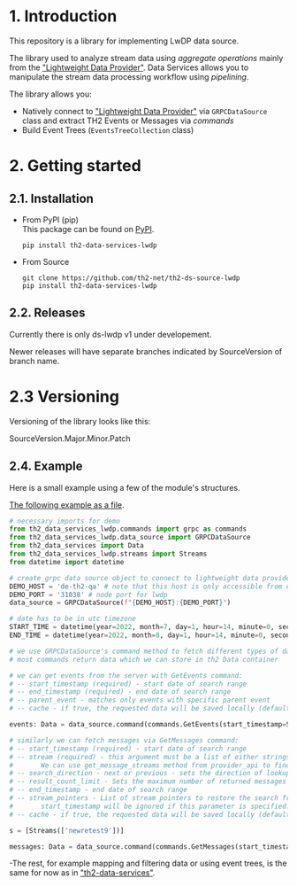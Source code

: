 # 1. Introduction

This repository is a library for implementing LwDP data source.

The library used to analyze stream data using _aggregate operations_ mainly from
the ["Lightweight Data Provider"](https://github.com/th2-net/th2-lw-data-provider). Data Services allows you to manipulate
the stream data processing workflow using _pipelining_.

The library allows you:

- Natively connect to ["Lightweight Data Provider"](https://github.com/th2-net/th2-lw-data-provider) via
  `GRPCDataSource` class and extract TH2 Events or Messages via _commands_
- Build Event Trees (`EventsTreeCollection` class)

# 2. Getting started

## 2.1. Installation

- From PyPI (pip)   
  This package can be found on [PyPI](https://pypi.org/project/th2-data-services-lwdp/ "th2-data-services-lwdp").
    ```
    pip install th2-data-services-lwdp
    ```

- From Source
    ```
    git clone https://github.com/th2-net/th2-ds-source-lwdp
    pip install th2-data-services-lwdp
    ```

## 2.2. Releases

Currently there is only ds-lwdp v1 under developement.

Newer releases will have separate branches indicated by SourceVersion of branch name.

# 2.3 Versioning

Versioning of the library looks like this:

SourceVersion.Major.Minor.Patch

## 2.4. Example

Here is a small example using a few of the module's structures.

[The following example as a file](examples/demo.py).

```python
# necessary imports for demo
from th2_data_services_lwdp.commands import grpc as commands
from th2_data_services_lwdp.data_source import GRPCDataSource
from th2_data_services import Data
from th2_data_services_lwdp.streams import Streams
from datetime import datetime

# create grpc data source object to connect to lightweight data provider
DEMO_HOST = 'de-th2-qa' # note that this host is only accessible from exactpro domain
DEMO_PORT = '31038' # node port for lwdp
data_source = GRPCDataSource(f"{DEMO_HOST}:{DEMO_PORT}")

# date has to be in utc timezone
START_TIME = datetime(year=2022, month=7, day=1, hour=14, minute=0, second=0, microsecond=0)
END_TIME = datetime(year=2022, month=8, day=1, hour=14, minute=0, second=0, microsecond=0)

# we use GRPCDataSource's command method to fetch different types of data from our provider.
# most commands return data which we can store in th2 Data container

# we can get events from the server with GetEvents command:
# -- start_timestamp (required) - start date of search range
# -- end_timestamp (required) - end date of search range
# -- parent_event - matches only events with specific parent event
# -- cache - if true, the requested data will be saved locally (default=False)

events: Data = data_source.command(commands.GetEvents(start_timestamp=START_TIME,end_timestamp=END_TIME))

# similarly we can fetch messages via GetMessages command:
# -- start_timestamp (required) - start date of search range
# -- stream (required) - this argument must be a list of either strings or Streams object.
#       We can use get_message_streams method from provider_api to find names of streams.
# -- search_direction - next or previous - sets the direction of lookup - default is next
# -- result_count_limit - Sets the maximum number of returned messages - by default it is unlimited
# -- end_timestamp - end date of search range
# -- stream_pointers - List of stream pointers to restore the search from.
#       start_timestamp will be ignored if this parameter is specified.
# -- cache - if true, the requested data will be saved locally (default=False)

s = [Streams(['newretest9'])]

messages: Data = data_source.command(commands.GetMessages(start_timestamp=START_TIME,stream=s,end_timestamp=END_TIME))


```

-The rest, for example mapping and filtering data or using event trees, is the same for now as in ["th2-data-services"](https://github.com/th2-net/th2-data-services).